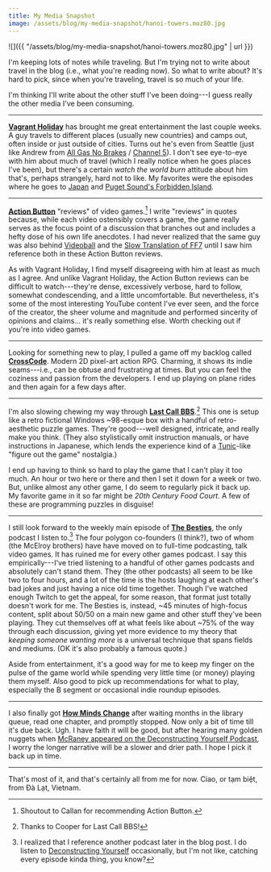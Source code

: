 ```yaml
---
title: My Media Snapshot
image: /assets/blog/my-media-snapshot/hanoi-towers.moz80.jpg
---
```


![]({{ "/assets/blog/my-media-snapshot/hanoi-towers.moz80.jpg" | url }})

I'm keeping lots of notes while traveling. But I'm trying not to write about travel in the blog (i.e., what you're reading now). So what to write about? It's hard to pick, since when you're traveling, travel is so much of your life.

I'm thinking I'll write about the other stuff I've been doing---I guess really the other media I've been consuming.

---

**[Vagrant Holiday](https://www.youtube.com/c/VagrantHoliday)** has brought me great entertainment the last couple weeks. A guy travels to different places (usually new countries) and camps out, often inside or just outside of cities. Turns out he's even from Seattle (just like Andrew from [All Gas No Brakes](https://www.youtube.com/channel/UCtqxG9IrHFU_ID1khGvx9sA) / [Channel 5](https://www.youtube.com/channel/UC-AQKm7HUNMmxjdS371MSwg)). I don't see eye-to-eye with him about much of travel (which I really notice when he goes places I've been), but there's a certain _watch the world burn_ attitude about him that's, perhaps strangely, hard not to like. My favorites were the episodes where he goes to [Japan](https://www.youtube.com/watch?v=7eFgRxfTZPI) and [Puget Sound's Forbidden Island](https://www.youtube.com/watch?v=2xnI1hZdltw).

---

**[Action Button](https://www.youtube.com/c/ActionButton)** "reviews" of video games.[^callan] I write "reviews" in quotes because, while each video ostensibly covers a game, the game really serves as the focus point of a discussion that branches out and includes a hefty dose of his own life anecdotes. I had never realized that the same guy was also behind [Videoball](https://en.wikipedia.org/wiki/Videoball) and the [Slow Translation of FF7](https://www.youtube.com/watch?v=tCeN2KjRHZk&list=PLsiJPoHlPqEEA07AKMQ2Hm2oRLiGkR_uJ) until I saw him reference both in these Action Button reviews.

[^callan]: Shoutout to Callan for recommending Action Button.

As with Vagrant Holiday, I find myself disagreeing with him at least as much as I agree. And unlike Vagrant Holiday, the Action Button reviews can be difficult to watch---they're dense, excessively verbose, hard to follow, somewhat condescending, and a little uncomfortable. But nevertheless, it's some of the most interesting YouTube content I've ever seen, and the force of the creator, the sheer volume and magnitude and performed sincerity of opinions and claims... it's really something else. Worth checking out if you're into video games.

---

Looking for something new to play, I pulled a game off my backlog called **[CrossCode](http://www.cross-code.com/en/home)**. Modern 2D pixel-art action RPG. Charming, it shows its indie seams---i.e., can be obtuse and frustrating at times. But you can feel the coziness and passion from the developers. I end up playing on plane rides and then again for a few days after.

---

I'm also slowing chewing my way through **[Last Call BBS](https://www.zachtronics.com/last-call-bbs/)**.[^coop] This one is setup like a retro fictional Windows ~98-esque box with a handful of retro-aesthetic puzzle games. They're good---well designed, intricate, and really make you think. (They also stylistically omit instruction manuals, or have instructions in Japanese, which lends the experience kind of a [Tunic](https://tunicgame.com/)-like "figure out the game" nostalgia.)

[^coop]: Thanks to Cooper for Last Call BBS!

I end up having to think so hard to play the game that I can't play it too much. An hour or two here or there and then I set it down for a week or two. But, unlike almost any other game, I do seem to regularly pick it back up. My favorite game in it so far might be _20th Century Food Court._ A few of these are programming puzzles in disguise!

---

I still look forward to the weekly main episode of **[The Besties](https://www.themcelroy.family/besties)**, the only podcast I listen to.[^pod] The four polygon co-founders (I think?), two of whom (the McElroy brothers) have have moved on to full-time podcasting, talk video games. It has ruined me for every other games podcast. I say this empirically---I've tried listening to a handful of other games podcasts and absolutely can't stand them. They (the other podcasts) all seem to be like two to four hours, and a lot of the time is the hosts laughing at each other's bad jokes and just having a nice old time together. Though I've watched enough Twitch to get the appeal, for some reason, that format just totally doesn't work for me. The Besties is, instead, ~45 minutes of high-focus content, split about 50/50 on a main new game and other stuff they've been playing. They cut themselves off at what feels like about ~75% of the way through each discussion, giving yet more evidence to my theory that _keeping someone wanting more_ is a universal technique that spans fields and mediums. (OK it's also probably a famous quote.)

[^pod]: I realized that I reference another podcast later in the blog post. I do listen to [Deconstructing Yourself](https://deconstructingyourself.com/deconstructing-yourself-podcast) occasionally, but I'm not like, catching every episode kinda thing, you know?

Aside from entertainment, it's a good way for me to keep my finger on the pulse of the game world while spending very little time (or money) playing them myself. Also good to pick up recommendations for what to play, especially the B segment or occasional indie roundup episodes.

---

I also finally got **[How Minds Change](https://www.davidmcraney.com/howmindschangehome)** after waiting months in the library queue, read one chapter, and promptly stopped. Now only a bit of time till it's due back. Ugh. I have faith it will be good, but after hearing many golden nuggets when [McRaney appeared on the Deconstructing Yourself Podcast](https://art19.com/shows/deconstructing-yourself/episodes/3b3119f3-fca8-49d2-91bb-f4960172d93e), I worry the longer narrative will be a slower and drier path. I hope I pick it back up in time.

---

That's most of it, and that's certainly all from me for now. Ciao, or tạm biệt, from Đà Lạt, Vietnam.
